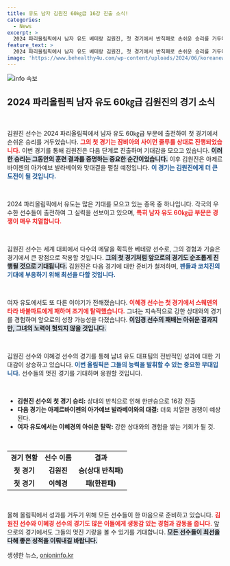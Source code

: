 ```yaml
---
title: 유도 남자 김원진 60㎏급 16강 진출 소식!
categories:
  - News
excerpt: >
  2024 파리올림픽에서 남자 유도 베테랑 김원진, 첫 경기에서 반칙패로 손쉬운 승리를 거두며 16강 진출! 다음 상대는 아제르바이젠의 발라베이. 한편, 여자 유도의 이혜경은 조기 탈락의 쓴맛을 경험했다.
feature_text: >
  2024 파리올림픽에서 남자 유도 베테랑 김원진, 첫 경기에서 반칙패로 손쉬운 승리를 거두며 16강 진출! 다음 상대는 아제르바이젠의 발라베이. 한편, 여자 유도의 이혜경은 조기 탈락의 쓴맛을 경험했다.
image: 'https://www.behealthy4u.com/wp-content/uploads/2024/06/koreanews.jpg'
---
```


<p><img src="https://www.behealthy4u.com/wp-content/uploads/2024/06/koreanews.jpg" alt="info 속보" /></p>

<h2 data-ke-size="size26">2024 파리올림픽 남자 유도 60㎏급 김원진의 경기 소식</h2>  

<p data-ke-size="size16">&nbsp;</p>  

<p>김원진 선수는 2024 파리올림픽에서 남자 유도 60㎏급 부문에 출전하여 첫 경기에서 손쉬운 승리를 거두었습니다. <b><span style="color: #ee2323;">그의 첫 경기는 잠비아의 사이먼 줄루를 상대로 진행되었습니다.</span></b> 이번 경기를 통해 김원진은 다음 단계로 진출하며 기대감을 모으고 있습니다. <b><span style="background-color: #21538527;">이러한 승리는 그동안의 훈련 결과를 증명하는 중요한 순간이었습니다.</span></b> 이후 김원진은 아제르바이젠의 아가예브 발라베이와 맞대결을 펼칠 예정입니다. <b><span style="color: #1a5490;">이 경기는 김원진에게 더 큰 도전이 될 것입니다.</span></b> </p>

<p data-ke-size="size16">&nbsp;</p>  

<p>2024 파리올림픽에서 유도는 많은 기대를 모으고 있는 종목 중 하나입니다. 각국의 우수한 선수들이 출전하여 그 실력을 선보이고 있으며, <b><span style="color: #ee2323;">특히 남자 유도 60㎏급 부문은 경쟁이 매우 치열합니다.</span></b> </p>

<p data-ke-size="size16">&nbsp;</p>  

<p>김원진 선수는 세계 대회에서 다수의 메달을 획득한 베테랑 선수로, 그의 경험과 기술은 경기에서 큰 장점으로 작용할 것입니다. <b><span style="background-color: #21538527;">그의 첫 경기처럼 앞으로의 경기도 순조롭게 진행될 것으로 기대됩니다.</span></b> 김원진은 다음 경기에 대한 준비가 철저하며, <b><span style="color: #1a5490;">팬들과 코치진의 기대에 부응하기 위해 최선을 다할 것입니다.</span></b> </p>

<p data-ke-size="size16">&nbsp;</p>  

<p>여자 유도에서도 또 다른 이야기가 전해졌습니다. <b><span style="color: #ee2323;">이혜경 선수는 첫 경기에서 스웨덴의 타라 바불파트에게 패하며 조기에 탈락했습니다.</span></b> 그녀는 지속적으로 강한 상대와의 경기를 경험하며 앞으로의 성장 가능성을 다졌습니다. <b><span style="background-color: #21538527;">이임경 선수의 패배는 아쉬운 결과지만, 그녀의 노력이 헛되지 않을 것입니다.</span></b> </p>

<p data-ke-size="size16">&nbsp;</p>  

<p>김원진 선수와 이혜경 선수의 경기를 통해 남녀 유도 대표팀의 전반적인 성과에 대한 기대감이 상승하고 있습니다. <b><span style="color: #1a5490;">이번 올림픽은 그들의 능력을 발휘할 수 있는 중요한 무대입니다.</span></b> 선수들의 멋진 경기를 기대하며 응원할 것입니다. <p data-ke-size="size16">&nbsp;</p>  </p>

<ul>  
<li><b>김원진 선수의 첫 경기 승리:</b> 상대의 반칙으로 인해 한판승으로 16강 진출</li>  
<li><b>다음 경기는 아제르바이젠의 아가예브 발라베이와의 대결:</b> 더욱 치열한 경쟁이 예상된다.</li>  
<li><b>여자 유도에서는 이혜경의 아쉬운 탈락:</b> 강한 상대와의 경험을 쌓는 기회가 될 것.</li>  
</ul>  

<p data-ke-size="size16">&nbsp;</p>  

<table style="width: 100%; border-collapse: collapse;">  
<tr>  
<td style="text-align: center; height: 17px;"><b>경기 현황</b></td>  
<td style="text-align: center; height: 17px;"><b>선수 이름</b></td>  
<td style="text-align: center; height: 17px;"><b>결과</b></td>  
</tr>  
<tr>  
<td style="text-align: center; height: 17px;"><b>첫 경기</b></td>  
<td style="text-align: center; height: 17px;"><b>김원진</b></td>  
<td style="text-align: center; height: 17px;"><b>승(상대 반칙패)</b></td>  
</tr>  
<tr>  
<td style="text-align: center; height: 17px;"><b>첫 경기</b></td>  
<td style="text-align: center; height: 17px;"><b>이혜경</b></td>  
<td style="text-align: center; height: 17px;"><b>패(한판패)</b></td>  
</tr>  
</table>  

<p data-ke-size="size16">&nbsp;</p>  

<p>올해 올림픽에서 성과를 거두기 위해 모든 선수들이 한 마음으로 준비하고 있습니다. <b><span style="color: #ee2323;">김원진 선수와 이혜경 선수의 경기도 많은 이들에게 생동감 있는 경험과 감동을 줍니다.</span></b> 앞으로의 경기에서도 그들의 멋진 기량을 볼 수 있기를 기대합니다. <b><span style="background-color: #21538527;">모든 선수들이 최선을 다해 좋은 성적을 이뤄내길 바랍니다.</span></b></p>
생생한 뉴스, <a href="https://onioninfo.kr" rel="dofollow">onioninfo.kr</a>


